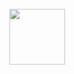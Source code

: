<a href="https://www.freepik.com/free-vector/web-development-programmer-engineering-coding-website-augmented-reality-interface-screens-developer-project-engineer-programming-software-application-design-cartoon-illustration_10798281.htm" target="blank"><img align="center" src="URL_TO_YOUR_IMAGE" height="100" /></a>
